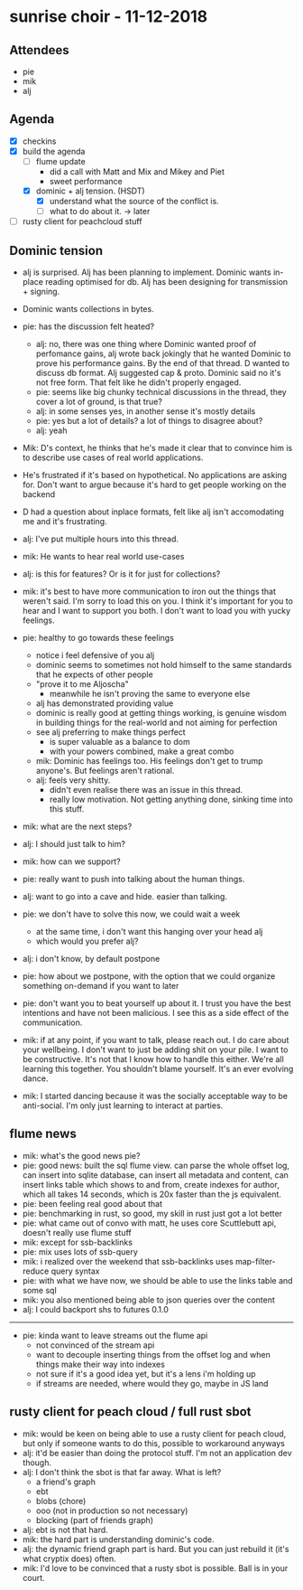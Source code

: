 # sunrise choir - 11-12-2018

## Attendees

- pie
- mik
- alj

## Agenda

- [x] checkins
- [x] build the agenda
  - [ ] flume update
    - did a call with Matt and Mix and Mikey and Piet
    - sweet performance
  - [x] dominic + alj tension. (HSDT)
    - [x] understand what the source of the conflict is.
    - [ ] what to do about it. -> later
- [ ] rusty client for peachcloud stuff

## Dominic tension

  - alj is surprised. Alj has been planning to implement. Dominic wants in-place reading optimised for db. Alj has been designing for transmission + signing.
  - Dominic wants collections in bytes.
  - pie: has the discussion felt heated?
    - alj: no, there was one thing where Dominic wanted proof of perfomance gains, alj wrote back jokingly that he wanted Dominic to prove his performance gains. By the end of that thread. D wanted to discuss db format. Alj suggested cap & proto. Dominic said no it's not free form. That felt like he didn't properly engaged. 
    - pie: seems like big chunky technical discussions in the thread, they cover a lot of ground, is that true?
    - alj: in some senses yes, in another sense it's mostly details
    - pie: yes but a lot of details? a lot of things to disagree about?
    - alj: yeah

- Mik: D's context, he thinks that he's made it clear that to convince him is to describe use cases of real world applications.
- He's frustrated if it's based on hypothetical. No applications are asking for. Don't want to argue because it's hard to get people working on the backend
- D had a question about inplace formats, felt like alj isn't accomodating me and it's frustrating.
- alj: I've put multiple hours into this thread.
- mik: He wants to hear real world use-cases
- alj: is this for features? Or is it for just for collections? 
- mik: it's best to have more communication to iron out the things that weren't said. I'm sorry to load this on you. I think it's important for you to hear and I want to support you both. I don't want to load you with yucky feelings.
- pie: healthy to go towards these feelings
    - notice i feel defensive of you alj
    - dominic seems to sometimes not hold himself to the same standards that he expects of other people
    - "prove it to me Aljoscha"
        - meanwhile he isn't proving the same to everyone else
    - alj has demonstrated providing value
    - dominic is really good at getting things working, is genuine wisdom in building things for the real-world and not aiming for perfection
    - see alj preferring to make things perfect
        - is super valuable as a balance to dom
        - with your powers combined, make a great combo
    - mik: Dominic has feelings too. His feelings don't get to trump anyone's. But feelings aren't rational.
    - alj: feels very shitty. 
      - didn't even realise there was an issue in this thread.
      - really low motivation. Not getting anything done, sinking time into this stuff.
- mik: what are the next steps?
- alj: I should just talk to him?
- mik: how can we support?
- pie: really want to push into talking about the human things. 
- alj: want to go into a cave and hide. easier than talking.
- pie: we don't have to solve this now, we could wait a week
    - at the same time, i don't want this hanging over your head alj
    - which would you prefer alj?
- alj: i don't know, by default postpone
- pie: how about we postpone, with the option that we could organize something on-demand if you want to later
- pie: don't want you to beat yourself up about it. I trust you have the best intentions and have not been malicious. I see this as a side effect of the communication. 
- mik: if at any point, if you want to talk, please reach out. I do care about your wellbeing. I don't want to just be adding shit on your pile. I want to be constructive. It's not that I know how to handle this either. We're all learning this together. You shouldn't blame yourself. It's an ever evolving dance.
- mik: I started dancing because it was the socially acceptable way to be anti-social. I'm only just learning to interact at parties.

## flume news

- mik: what's the good news pie?
- pie: good news: built the sql flume view. can parse the whole offset log, can insert into sqlite database, can insert all metadata and content, can insert links table which shows to and from, create indexes for author, which all takes 14 seconds, which is 20x faster than the js equivalent.
- pie: been feeling real good about that
- pie: benchmarking in rust, so good, my skill in rust just got a lot better
- pie: what came out of convo with matt, he uses core Scuttlebutt api, doesn't really use flume stuff
- mik: except for ssb-backlinks
- pie: mix uses lots of ssb-query
- mik: i realized over the weekend that ssb-backlinks uses map-filter-reduce query syntax
- pie: with what we have now, we should be able to use the links table and some sql
- mik: you also mentioned being able to json queries over the content
- alj: I could backport shs to futures 0.1.0

---

- pie: kinda want to leave streams out the flume api
    - not convinced of the stream api
    - want to decouple inserting things from the offset log and when things make their way into indexes
    - not sure if it's a good idea yet, but it's a lens i'm holding up
    - if streams are needed, where would they go, maybe in JS land

## rusty client for peach cloud / full rust sbot

- mik: would be keen on being able to use a rusty client for peach cloud, but only if someone wants to do this, possible to workaround anyways
- alj: it'd be easier than doing the protocol stuff. I'm not an application dev though.
- alj: I don't think the sbot is that far away. What is left?
  - a friend's graph
  - ebt
  - blobs (chore)
  - ooo (not in production so not necessary)
  - blocking (part of friends graph)
- alj: ebt is not that hard.
- mik: the hard part is understanding dominic's code.
- alj: the dynamic friend graph part is hard. But you can just rebuild it (it's what cryptix does) often.
- mik: I'd love to be convinced that a rusty sbot is possible. Ball is in your court.




